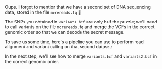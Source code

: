 <script>
/*
	bowtie2 -x $REF -U reads.fq -S aligned.sam; samtools sort -o aligned.bam aligned.sam;  bcftools mpileup -f $REF_FASTA aligned.bam | bcftools call -m -v -Ob -o variants.bcf -; bcftools index variants.bcf

	bowtie2 -x $REF -U morereads.fq -S aligned2.sam; samtools sort -o aligned2.bam aligned2.sam;  bcftools mpileup -f $REF_FASTA aligned2.bam | bcftools call -m -v -Ob -o variants2.bcf -; bcftools index variants2.bcf
*/

import Execute from "$components/Execute.svelte";
</script>

Oups. I forgot to mention that we have a second set of DNA sequencing data, stored in the file `morereads.fq` 😬

The SNPs you obtained in `variants.bcf` are only half the puzzle; we'll need to call variants on the file `morereads.fq` and merge the VCFs in the correct genomic order so that we can decode the secret message.

To save us some time, here's a pipeline you can use to perform read alignment and variant calling on that second dataset:

<Execute command='bowtie2 -x $REF \ -U morereads.fq \ -S aligned2.sam; \ samtools sort -o aligned2.bam aligned2.sam; \ bcftools mpileup -f $REF_FASTA aligned2.bam | \ bcftools call -m -v -Ob -o variants2.bcf -; bcftools index variants2.bcf' />

In the next step, we'll see how to merge `variants.bcf` and `variants2.bcf` in the correct genomic order.
